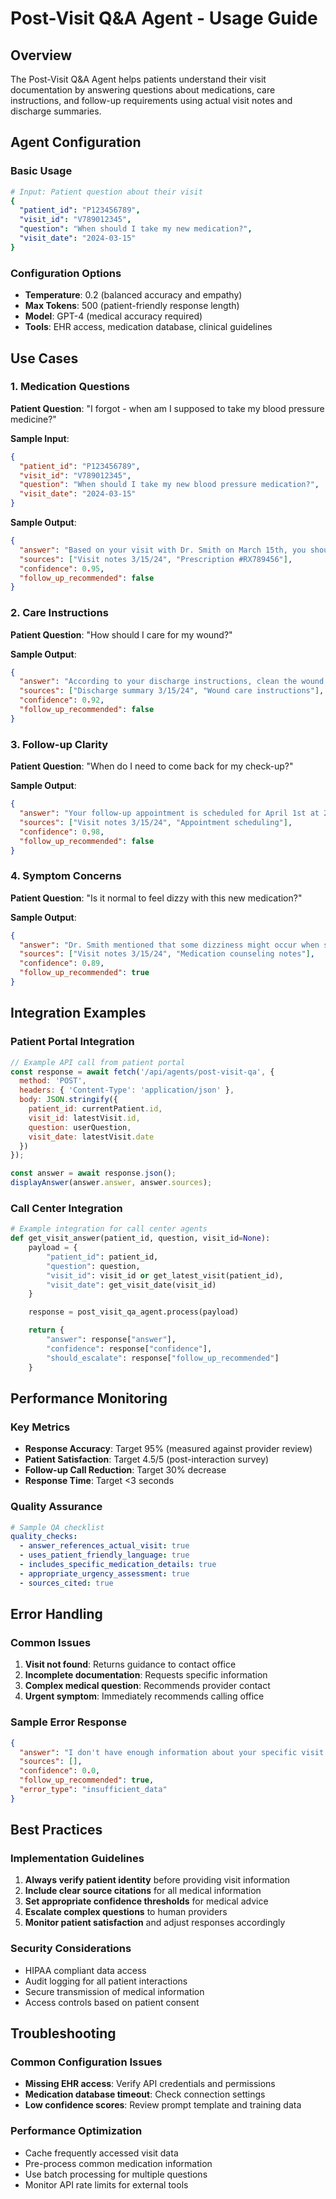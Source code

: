 # Post-Visit Q&A Agent - Usage Guide

## Overview
The Post-Visit Q&A Agent helps patients understand their visit documentation by answering questions about medications, care instructions, and follow-up requirements using actual visit notes and discharge summaries.

## Agent Configuration

### Basic Usage
```yaml
# Input: Patient question about their visit
{
  "patient_id": "P123456789",
  "visit_id": "V789012345",
  "question": "When should I take my new medication?",
  "visit_date": "2024-03-15"
}
```

### Configuration Options
- **Temperature**: 0.2 (balanced accuracy and empathy)
- **Max Tokens**: 500 (patient-friendly response length)
- **Model**: GPT-4 (medical accuracy required)
- **Tools**: EHR access, medication database, clinical guidelines

## Use Cases

### 1. Medication Questions
**Patient Question**: "I forgot - when am I supposed to take my blood pressure medicine?"

**Sample Input**:
```json
{
  "patient_id": "P123456789",
  "visit_id": "V789012345",
  "question": "When should I take my new blood pressure medication?",
  "visit_date": "2024-03-15"
}
```

**Sample Output**:
```json
{
  "answer": "Based on your visit with Dr. Smith on March 15th, you should take your new blood pressure medication (Lisinopril 10mg) once daily in the morning with food. Dr. Smith specifically recommended taking it with breakfast to help you remember and reduce any potential stomach upset.",
  "sources": ["Visit notes 3/15/24", "Prescription #RX789456"],
  "confidence": 0.95,
  "follow_up_recommended": false
}
```

### 2. Care Instructions
**Patient Question**: "How should I care for my wound?"

**Sample Output**:
```json
{
  "answer": "According to your discharge instructions, clean the wound gently with soap and water daily, apply the antibiotic ointment Dr. Johnson prescribed, and cover with a clean bandage. Watch for signs of infection like increased redness, warmth, or pus, and call the office if you notice these symptoms.",
  "sources": ["Discharge summary 3/15/24", "Wound care instructions"],
  "confidence": 0.92,
  "follow_up_recommended": false
}
```

### 3. Follow-up Clarity
**Patient Question**: "When do I need to come back for my check-up?"

**Sample Output**:
```json
{
  "answer": "Your follow-up appointment is scheduled for April 1st at 2:00 PM with Dr. Smith. This was arranged during your visit to check on your blood pressure medication response and review your lab results. Please bring your blood pressure log that we discussed.",
  "sources": ["Visit notes 3/15/24", "Appointment scheduling"],
  "confidence": 0.98,
  "follow_up_recommended": false
}
```

### 4. Symptom Concerns
**Patient Question**: "Is it normal to feel dizzy with this new medication?"

**Sample Output**:
```json
{
  "answer": "Dr. Smith mentioned that some dizziness might occur when starting Lisinopril, especially when standing up quickly. This usually improves as your body adjusts to the medication. However, if the dizziness is severe or doesn't improve after a few days, please call our office. Stand up slowly and stay hydrated to help minimize this effect.",
  "sources": ["Visit notes 3/15/24", "Medication counseling notes"],
  "confidence": 0.89,
  "follow_up_recommended": true
}
```

## Integration Examples

### Patient Portal Integration
```javascript
// Example API call from patient portal
const response = await fetch('/api/agents/post-visit-qa', {
  method: 'POST',
  headers: { 'Content-Type': 'application/json' },
  body: JSON.stringify({
    patient_id: currentPatient.id,
    visit_id: latestVisit.id,
    question: userQuestion,
    visit_date: latestVisit.date
  })
});

const answer = await response.json();
displayAnswer(answer.answer, answer.sources);
```

### Call Center Integration
```python
# Example integration for call center agents
def get_visit_answer(patient_id, question, visit_id=None):
    payload = {
        "patient_id": patient_id,
        "question": question,
        "visit_id": visit_id or get_latest_visit(patient_id),
        "visit_date": get_visit_date(visit_id)
    }

    response = post_visit_qa_agent.process(payload)

    return {
        "answer": response["answer"],
        "confidence": response["confidence"],
        "should_escalate": response["follow_up_recommended"]
    }
```

## Performance Monitoring

### Key Metrics
- **Response Accuracy**: Target 95% (measured against provider review)
- **Patient Satisfaction**: Target 4.5/5 (post-interaction survey)
- **Follow-up Call Reduction**: Target 30% decrease
- **Response Time**: Target <3 seconds

### Quality Assurance
```yaml
# Sample QA checklist
quality_checks:
  - answer_references_actual_visit: true
  - uses_patient_friendly_language: true
  - includes_specific_medication_details: true
  - appropriate_urgency_assessment: true
  - sources_cited: true
```

## Error Handling

### Common Issues
1. **Visit not found**: Returns guidance to contact office
2. **Incomplete documentation**: Requests specific information
3. **Complex medical question**: Recommends provider contact
4. **Urgent symptom**: Immediately recommends calling office

### Sample Error Response
```json
{
  "answer": "I don't have enough information about your specific visit to answer this question safely. Please call our office at (555) 123-4567 so we can review your records and provide accurate guidance.",
  "sources": [],
  "confidence": 0.0,
  "follow_up_recommended": true,
  "error_type": "insufficient_data"
}
```

## Best Practices

### Implementation Guidelines
1. **Always verify patient identity** before providing visit information
2. **Include clear source citations** for all medical information
3. **Set appropriate confidence thresholds** for medical advice
4. **Escalate complex questions** to human providers
5. **Monitor patient satisfaction** and adjust responses accordingly

### Security Considerations
- HIPAA compliant data access
- Audit logging for all patient interactions
- Secure transmission of medical information
- Access controls based on patient consent

## Troubleshooting

### Common Configuration Issues
- **Missing EHR access**: Verify API credentials and permissions
- **Medication database timeout**: Check connection settings
- **Low confidence scores**: Review prompt template and training data

### Performance Optimization
- Cache frequently accessed visit data
- Pre-process common medication information
- Use batch processing for multiple questions
- Monitor API rate limits for external tools